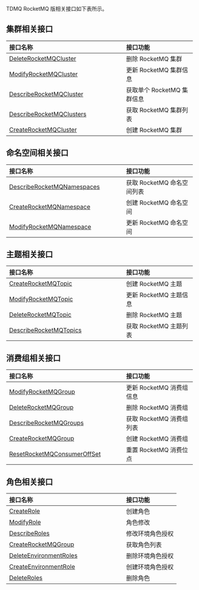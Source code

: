 TDMQ RocketMQ 版相关接口如下表所示。

<style>
table th:nth-of-type(1) {
width: 300px;        
}
</style>


## 集群相关接口

| 接口名称                                                     | 接口功能                   |
| :----------------------------------------------------------- | :------------------------- |
| [DeleteRocketMQCluster](https://cloud.tencent.com/document/api/1179/63425) | 删除 RocketMQ 集群         |
| [ModifyRocketMQCluster](https://cloud.tencent.com/document/api/1179/63417) | 更新 RocketMQ 集群信息     |
| [DescribeRocketMQCluster](https://cloud.tencent.com/document/api/1179/63422) | 获取单个 RocketMQ 集群信息 |
| [DescribeRocketMQClusters](https://cloud.tencent.com/document/api/1179/63421) | 获取 RocketMQ 集群列表     |
| [CreateRocketMQCluster](https://cloud.tencent.com/document/api/1179/63429) | 创建 RocketMQ 集群         |

## 命名空间相关接口

| 接口名称                                                     | 接口功能                   |
| :----------------------------------------------------------- | :------------------------- |
| [DescribeRocketMQNamespaces](https://cloud.tencent.com/document/api/1179/63419) | 获取 RocketMQ 命名空间列表 |
| [CreateRocketMQNamespace](https://cloud.tencent.com/document/api/1179/63427) | 创建 RocketMQ 命名空间     |
| [ModifyRocketMQNamespace](https://cloud.tencent.com/document/api/1179/63415) | 更新 RocketMQ 命名空间     |

## 主题相关接口

| 接口名称                                                     | 接口功能               |
| :----------------------------------------------------------- | :--------------------- |
| [CreateRocketMQTopic](https://cloud.tencent.com/document/api/1179/63426) | 创建 RocketMQ 主题     |
| [ModifyRocketMQTopic](https://cloud.tencent.com/document/api/1179/63414) | 更新 RocketMQ 主题信息 |
| [DeleteRocketMQTopic](https://cloud.tencent.com/document/api/1179/63423) | 删除 RocketMQ 主题     |
| [DescribeRocketMQTopics](https://cloud.tencent.com/document/api/1179/63418) | 获取 RocketMQ 主题列表 |

## 消费组相关接口

| 接口名称                                                     | 接口功能                 |
| :----------------------------------------------------------- | :----------------------- |
| [ModifyRocketMQGroup](https://cloud.tencent.com/document/api/1179/63416) | 更新 RocketMQ 消费组信息 |
| [DeleteRocketMQGroup](https://cloud.tencent.com/document/api/1179/63424) | 删除 RocketMQ 消费组     |
| [DescribeRocketMQGroups](https://cloud.tencent.com/document/api/1179/63420) | 获取 RocketMQ 消费组列表 |
| [CreateRocketMQGroup](https://cloud.tencent.com/document/api/1179/63428) | 创建 RocketMQ 消费组     |
| [ResetRocketMQConsumerOffSet](https://cloud.tencent.com/document/api/1179/71662) | 重置 RocketMQ 消费位点     |

## 角色相关接口

| 接口名称                                                     | 接口功能         |
| :----------------------------------------------------------- | :--------------- |
| [CreateRole](https://cloud.tencent.com/document/api/1179/62401) | 创建角色         |
| [ModifyRole](https://cloud.tencent.com/document/api/1179/62397) | 角色修改         |
| [DescribeRoles](https://cloud.tencent.com/document/api/1179/62398) | 修改环境角色授权 |
| [CreateRocketMQGroup](https://cloud.tencent.com/document/api/1179/62399) | 获取角色列表     |
| [DeleteEnvironmentRoles](https://cloud.tencent.com/document/api/1179/62400) | 删除环境角色授权 |
| [CreateEnvironmentRole](https://cloud.tencent.com/document/api/1179/62402) | 创建环境角色授权 |
| [DeleteRoles](https://cloud.tencent.com/document/api/1179/62403) | 删除角色         |

